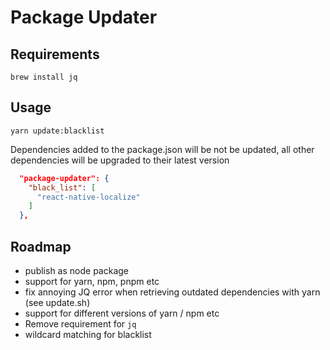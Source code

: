 # Package Updater

## Requirements

`brew install jq`

## Usage

`yarn update:blacklist`

Dependencies added to the package.json will be not be updated, all other dependencies will be upgraded to their latest version

```json
  "package-updater": {
    "black_list": [
      "react-native-localize"
    ]
  },
```

## Roadmap

- publish as node package
- support for yarn, npm, pnpm etc
- fix annoying JQ error when retrieving outdated dependencies with yarn (see update.sh)
- support for different versions of yarn / npm etc
- Remove requirement for `jq`
- wildcard matching for blacklist
